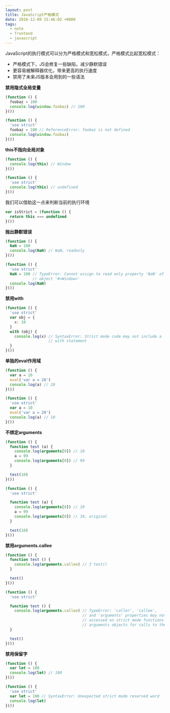 ```yaml
---
layout: post
title: JavaScript严格模式
date: 2016-12-09 15:46:02 +0800
tags:
  - note
  - frontend
  - javascript
---
```


JavaScript的执行模式可以分为严格模式和宽松模式，严格模式比起宽松模式：

* 严格模式下，JS会修复一些缺陷，减少静默错误
* 更容易被解释器优化，带来更高的执行速度
* 禁用了未来JS版本会用到的一些语法

**禁用隐式全局变量**

```js
(function () {
  foobaz = 100
  console.log(window.foobaz) // 100
}())

(function () {
  'use strict'
  foobaz = 100 // ReferenceError: foobaz is not defined
  console.log(window.foobaz)
}())
```

**this不指向全局对象**

```js
(function () {
  console.log(this) // Window
}())

(function () {
  'use strict'
  console.log(this) // undefined
}())
```

我们可以借助这一点来判断当前的执行环境

```js
var isStrict = (function () {
  return this === undefined
}())
```

**抛出静默错误**

```js
(function () {
  NaN = 100
  console.log(NaN) // NaN, readonly
}())

(function () {
  'use strict'
  NaN = 100 // TypeError: Cannot assign to read only property 'NaN' of
            // object '#<Window>'
  console.log(NaN)
}())
```

**禁用with**

```js
(function () {
  'use strict'
  var obj = {
    x: 10
  }
  with (obj) {
    console.log(x) // SyntaxError: Strict mode code may not include a
                   // with statement
  }
}())
```

**单独的eval作用域**

```js
(function () {
  var a = 10
  eval('var a = 20')
  console.log(a) // 20
}())

(function () {
  'use strict'
  var a = 10
  eval('var a = 20')
  console.log(a) // 10
}())
```

**不绑定arguments**

```js
(function () {
  function test (a) {
    console.log(arguments[0]) // 10
    a = 99
    console.log(arguments[0]) // 99
  }

  test(10)
}())

(function () {
  'use strict'

  function test (a) {
    console.log(arguments[0]) // 10
    a = 99
    console.log(arguments[0]) // 10, original
  }

  test(10)
}())
```

**禁用arguments.callee**

```js
(function () {
  function test () {
    console.log(arguments.callee) // ƒ test()
  }

  test()
}())

(function () {
  'use strict'

  function test () {
    console.log(arguments.callee) // TypeError: 'caller', 'callee',
                                  // and 'arguments' properties may not be
                                  // accessed on strict mode functions or the
                                  // arguments objects for calls to them
  }

  test()
}())
```

**禁用保留字**

```js
(function () {
  var let = 100
  console.log(let) // 100
}())

(function () {
  'use strict'
  var let = 100 // SyntaxError: Unexpected strict mode reserved word
  console.log(let)
}())
```
